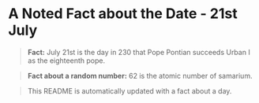 
# A Noted Fact about the Date - 21st July

> **Fact:** July 21st is the day in 230 that Pope Pontian succeeds Urban I as the eighteenth pope.

> **Fact about a random number:** 62 is the atomic number of samarium.

> This README is automatically updated with a fact about a day.

